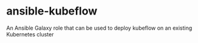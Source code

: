 # ansible-kubeflow
An Ansible Galaxy role that can be used to deploy kubeflow on an existing Kubernetes cluster
